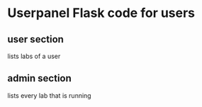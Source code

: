 # Userpanel Flask code for users

## user section
lists labs of a user

## admin section
lists every lab that is running